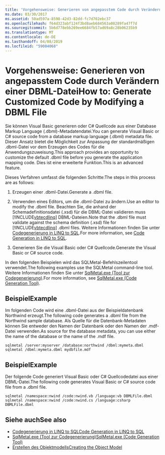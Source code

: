 ```yaml
---
title: 'Vorgehensweise: Generieren von angepasstem Code durch Verändern einer DBML-Datei'
ms.date: 03/30/2017
ms.assetid: 50ad597a-8598-42d3-82dd-fc7d702ebc37
ms.openlocfilehash: f64d323abf124f3bd8aeb684563a08289fa47f7d
ms.sourcegitcommit: 5b6d778ebb269ee6684fb57ad69a8c28b06235b9
ms.translationtype: MT
ms.contentlocale: de-DE
ms.lasthandoff: 04/08/2019
ms.locfileid: "59084068"
---
```

# <a name="how-to-generate-customized-code-by-modifying-a-dbml-file"></a><span data-ttu-id="24557-102">Vorgehensweise: Generieren von angepasstem Code durch Verändern einer DBML-Datei</span><span class="sxs-lookup"><span data-stu-id="24557-102">How to: Generate Customized Code by Modifying a DBML File</span></span>
<span data-ttu-id="24557-103">Sie können Visual Basic generieren oder C# Quellcode aus einer Database Markup Language (.dbml)-Metadatendatei.</span><span class="sxs-lookup"><span data-stu-id="24557-103">You can generate Visual Basic or C# source code from a database markup language (.dbml) metadata file.</span></span> <span data-ttu-id="24557-104">Dieser Ansatz bietet die Möglichkeit zur Anpassung der standardmäßigen .dbml-Datei vor dem Erzeugen des Codes für die Anwendungszuweisung.</span><span class="sxs-lookup"><span data-stu-id="24557-104">This approach provides an opportunity to customize the default .dbml file before you generate the application mapping code.</span></span> <span data-ttu-id="24557-105">Dies ist eine erweiterte Funktion.</span><span class="sxs-lookup"><span data-stu-id="24557-105">This is an advanced feature.</span></span>  
  
 <span data-ttu-id="24557-106">Dieses Verfahren umfasst die folgenden Schritte:</span><span class="sxs-lookup"><span data-stu-id="24557-106">The steps in this process are as follows:</span></span>  
  
1.  <span data-ttu-id="24557-107">Erzeugen einer .dbml-Datei.</span><span class="sxs-lookup"><span data-stu-id="24557-107">Generate a .dbml file.</span></span>  
  
2.  <span data-ttu-id="24557-108">Verwenden eines Editors, um die .dbml-Datei zu ändern.</span><span class="sxs-lookup"><span data-stu-id="24557-108">Use an editor to modify the .dbml file.</span></span> <span data-ttu-id="24557-109">Beachten Sie, die anhand der Schemadefinitionsdatei (.xsd) für die DBML-Datei validieren muss [!INCLUDE[vbtecdlinq](../../../../../../includes/vbtecdlinq-md.md)] DBML-Dateien.</span><span class="sxs-lookup"><span data-stu-id="24557-109">Note that the .dbml file must validate against the schema definition (.xsd) file for [!INCLUDE[vbtecdlinq](../../../../../../includes/vbtecdlinq-md.md)] .dbml files.</span></span> <span data-ttu-id="24557-110">Weitere Informationen finden Sie unter [Codegenerierung in LINQ to SQL](../../../../../../docs/framework/data/adonet/sql/linq/code-generation-in-linq-to-sql.md).</span><span class="sxs-lookup"><span data-stu-id="24557-110">For more information, see [Code Generation in LINQ to SQL](../../../../../../docs/framework/data/adonet/sql/linq/code-generation-in-linq-to-sql.md).</span></span>  
  
3.  <span data-ttu-id="24557-111">Generieren Sie die Visual Basic oder C# Quellcode.</span><span class="sxs-lookup"><span data-stu-id="24557-111">Generate the Visual Basic or C# source code.</span></span>  
  
 <span data-ttu-id="24557-112">In den folgenden Beispielen wird das SQLMetal-Befehlszeilentool verwendet.</span><span class="sxs-lookup"><span data-stu-id="24557-112">The following examples use the SQLMetal command-line tool.</span></span> <span data-ttu-id="24557-113">Weitere Informationen finden Sie unter [SqlMetal.exe (Tool zur Codegenerierung)](../../../../../../docs/framework/tools/sqlmetal-exe-code-generation-tool.md).</span><span class="sxs-lookup"><span data-stu-id="24557-113">For more information, see [SqlMetal.exe (Code Generation Tool)](../../../../../../docs/framework/tools/sqlmetal-exe-code-generation-tool.md).</span></span>  
  
## <a name="example"></a><span data-ttu-id="24557-114">Beispiel</span><span class="sxs-lookup"><span data-stu-id="24557-114">Example</span></span>  
 <span data-ttu-id="24557-115">Im folgenden Code wird eine .dbml-Datei aus der Beispieldatenbank Northwind erzeugt.</span><span class="sxs-lookup"><span data-stu-id="24557-115">The following code generates a .dbml file from the Northwind sample database.</span></span> <span data-ttu-id="24557-116">Als Quelle für die Datenbank-Metadaten können Sie entweder den Namen der Datenbank oder den Namen der .mdf-Datei verwenden.</span><span class="sxs-lookup"><span data-stu-id="24557-116">As source for the database metadata, you can use either the name of the database or the name of the .mdf file.</span></span>  
  
```  
sqlmetal /server:myserver /database:northwind /dbml:mymeta.dbml  
sqlmetal /dbml:mymeta.dbml mydbfile.mdf  
```  
  
## <a name="example"></a><span data-ttu-id="24557-117">Beispiel</span><span class="sxs-lookup"><span data-stu-id="24557-117">Example</span></span>  
 <span data-ttu-id="24557-118">Der folgende Code generiert Visual Basic oder C# Quellcodedatei aus einer DBML-Datei.</span><span class="sxs-lookup"><span data-stu-id="24557-118">The following code generates Visual Basic or C# source code file from a .dbml file.</span></span>  
  
```  
sqlmetal /namespace:nwind /code:nwind.vb /language:vb DBMLFile.dbml  
sqlmetal /namespace:nwind /code:nwind.cs /language:csharp DBMLFile.dbml  
```  
  
## <a name="see-also"></a><span data-ttu-id="24557-119">Siehe auch</span><span class="sxs-lookup"><span data-stu-id="24557-119">See also</span></span>

- [<span data-ttu-id="24557-120">Codegenerierung in LINQ to SQL</span><span class="sxs-lookup"><span data-stu-id="24557-120">Code Generation in LINQ to SQL</span></span>](../../../../../../docs/framework/data/adonet/sql/linq/code-generation-in-linq-to-sql.md)
- [<span data-ttu-id="24557-121">SqlMetal.exe (Tool zur Codegenerierung)</span><span class="sxs-lookup"><span data-stu-id="24557-121">SqlMetal.exe (Code Generation Tool)</span></span>](../../../../../../docs/framework/tools/sqlmetal-exe-code-generation-tool.md)
- [<span data-ttu-id="24557-122">Erstellen des Objektmodells</span><span class="sxs-lookup"><span data-stu-id="24557-122">Creating the Object Model</span></span>](../../../../../../docs/framework/data/adonet/sql/linq/creating-the-object-model.md)
